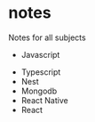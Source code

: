 # notes

Notes for all subjects

- Javascript

* Typescript
* Nest
* Mongodb
* React Native
* React
